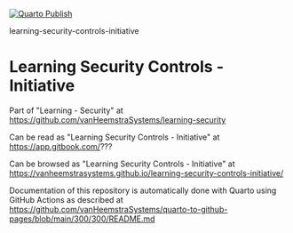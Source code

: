 [![Quarto Publish](https://github.com/vanHeemstraSystems/learning-security-controls-initiative/actions/workflows/publish.yml/badge.svg)](https://github.com/vanHeemstraSystems/learning-security-controls-initiative/actions/workflows/publish.yml)

learning-security-controls-initiative
# Learning Security Controls - Initiative

Part of "Learning - Security" at https://github.com/vanHeemstraSystems/learning-security

Can be read as "Learning Security Controls - Initiative" at https://app.gitbook.com/???

Can be browsed as "Learning Security Controls - Initiative" at https://vanheemstrasystems.github.io/learning-security-controls-initiative/

Documentation of this repository is automatically done with Quarto using GitHub Actions as described at https://github.com/vanHeemstraSystems/quarto-to-github-pages/blob/main/300/300/README.md
